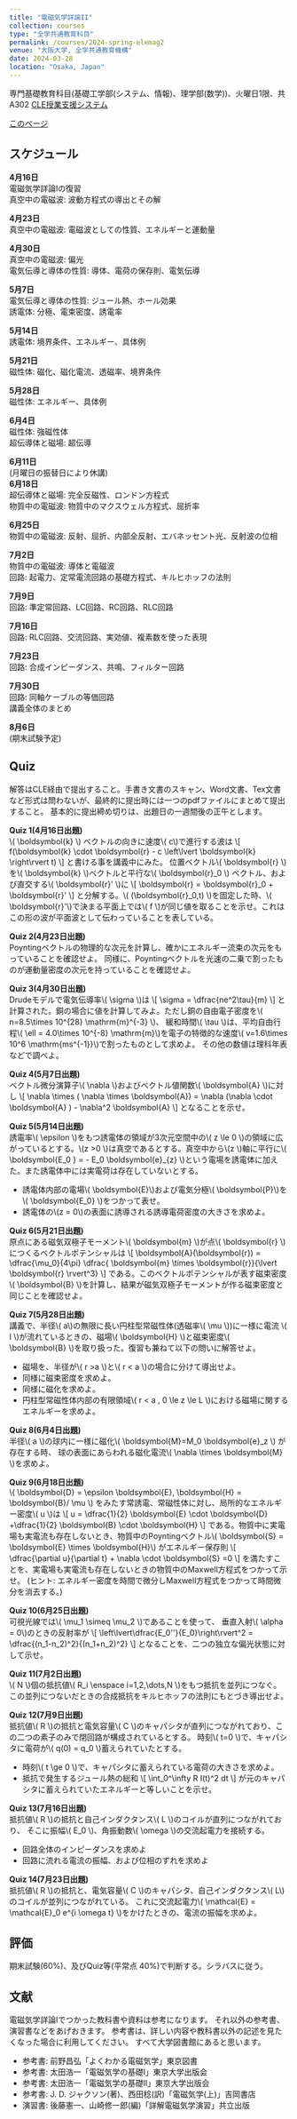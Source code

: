 ```yaml
---
title: "電磁気学詳論II"
collection: courses
type: "全学共通教育科目"
permalink: /courses/2024-spring-elemag2
venue: "大阪大学, 全学共通教育機構"
date: 2024-03-28
location: "Osaka, Japan"
---
```


専門基礎教育科目(基礎工学部(システム、情報)、理学部(数学))、火曜日1限、共A302
[CLE授業支援システム](https://www.cle.osaka-u.ac.jp/ultra/courses/_196998_1/outline)

[このページ](https://stsykw.github.io/courses/2024-spring-elemag2)


スケジュール
----------
**4月16日**  
電磁気学詳論Iの復習  
真空中の電磁波: 波動方程式の導出とその解  

**4月23日**  
真空中の電磁波: 電磁波としての性質、エネルギーと運動量  

**4月30日**  
真空中の電磁波: 偏光  
電気伝導と導体の性質: 導体、電荷の保存則、電気伝導  

**5月7日**  
電気伝導と導体の性質: ジュール熱、ホール効果  
誘電体: 分極、電束密度、誘電率  

**5月14日**  
誘電体: 境界条件、エネルギー、具体例  

**5月21日**  
磁性体: 磁化、磁化電流、透磁率、境界条件  

**5月28日**  
磁性体: エネルギー、具体例  

**6月4日**  
磁性体: 強磁性体  
超伝導体と磁場: 超伝導  

**6月11日**  
(月曜日の振替日により休講)  
**6月18日**  
超伝導体と磁場: 完全反磁性、ロンドン方程式  
物質中の電磁波: 物質中のマクスウェル方程式、屈折率  


**6月25日**  
物質中の電磁波: 反射、屈折、内部全反射、エバネッセント光、反射波の位相  

**7月2日**  
物質中の電磁波: 導体と電磁波  
回路: 起電力、定常電流回路の基礎方程式、キルヒホッフの法則  

**7月9日**  
回路: 準定常回路、LC回路、RC回路、RLC回路  

**7月16日**  
回路: RLC回路、交流回路、実効値、複素数を使った表現  

**7月23日**  
回路: 合成インピーダンス、共鳴、フィルター回路  

**7月30日**  
回路: 同軸ケーブルの等価回路  
講義全体のまとめ  

**8月6日**  
(期末試験予定)  



Quiz
----

解答はCLE経由で提出すること。手書き文書のスキャン、Word文書、Tex文書など形式は問わないが、最終的に提出時には一つのpdfファイルにまとめて提出すること。
基本的に提出締め切りは、出題日の一週間後の正午とします。

**Quiz 1(4月16日出題)**  
\\( \boldsymbol{k} \\) ベクトルの向きに速度\\( c\\)で進行する波は
\\[
  f(\boldsymbol{k} \cdot \boldsymbol{r} - c \left\lvert \boldsymbol{k} \right\rvert t)
\\]
と書ける事を講義中にみた。
位置ベクトル\\( \boldsymbol{r} \\)を\\( \boldsymbol{k} \\)ベクトルと平行な\\( \boldsymbol{r}_0 \\) ベクトル、および直交する\\( \boldsymbol{r}' \\)に
\\[ 
  \boldsymbol{r} = \boldsymbol{r}_0 + \boldsymbol{r}' 
\\]
と分解する。\\( (\boldsymbol{r}_0,t) \\)を固定した時、\\( \boldsymbol{r}'\\)で決まる平面上では\\( f \\)が同じ値を取ることを示せ。これはこの形の波が平面波として伝わっていることを表している。

**Quiz 2(4月23日出題)**  
Poyntingベクトルの物理的な次元を計算し、確かにエネルギー流束の次元をもっていることを確認せよ。
同様に、Poyntingベクトルを光速の二乗で割ったものが運動量密度の次元を持っていることを確認せよ。

**Quiz 3(4月30日出題)**  
Drudeモデルで電気伝導率\\( \sigma \\)は
\\[
  \sigma = \dfrac{ne^2\tau}{m}
\\]
と計算された。銅の場合に値を計算してみよ。ただし銅の自由電子密度を\\( n=8.5\times 10^{28} \mathrm{m}^{-3} \\)、
緩和時間\\( \tau \\)は、平均自由行程\\( \ell = 4.0\times 10^{-8} \mathrm{m}\\)を電子の特徴的な速度\\( v=1.6\times 10^6 \mathrm{ms^{-1}}\\)で割ったものとして求めよ。
その他の数値は理科年表などで調べよ。

**Quiz 4(5月7日出題)**  
ベクトル微分演算子\\( \nabla \\)およびベクトル値関数\\( \boldsymbol{A} \\)に対し
\\[
  \nabla \times ( \nabla \times \boldsymbol{A}) = \nabla (\nabla \cdot \boldsymbol{A} ) - \nabla^2 \boldsymbol{A}
\\]
となることを示せ。

**Quiz 5(5月14日出題)**  
誘電率\\( \epsilon \\)をもつ誘電体の領域が3次元空間中の\\( z \le 0 \\)の領域に広がっているとする。\\(z >0 \\)は真空であるとする。真空中から\\(z \\)軸に平行に\\( \boldsymbol{E_0 } = - E_0 \boldsymbol{e}\_{z} \\)という電場を誘電体に加えた。また誘電体中には実電荷は存在していないとする。
* 誘電体内部の電場\\( \boldsymbol{E}\\)および電気分極\\( \boldsymbol{P}\\)を\\( \boldsymbol{E_0} \\)をつかって表せ。
* 誘電体の\\(z = 0\\)の表面に誘導される誘導電荷密度の大きさを求めよ。

**Quiz 6(5月21日出題)**  
原点にある磁気双極子モーメント\\( \boldsymbol{m} \\)が点\\( \boldsymbol{r} \\)につくるベクトルポテンシャルは
\\[
  \boldsymbol{A}(\boldsymbol{r}) = \dfrac{\mu_0}{4\pi} \dfrac{ \boldsymbol{m} \times \boldsymbol{r}}{\lvert \boldsymbol{r} \rvert^3}
\\]
である。このベクトルポテンシャルが表す磁束密度\\( \boldsymbol{B} \\)を計算し、結果が磁気双極子モーメントが作る磁束密度と同じことを確認せよ。

**Quiz 7(5月28日出題)**  
講義で、半径\\( a\\)の無限に長い円柱型常磁性体(透磁率\\( \mu \\))に一様に電流 \\( I \\)が流れているときの、磁場\\( \boldsymbol{H} \\)と磁束密度\\( \boldsymbol{B} \\)を取り扱った。復習も兼ねて以下の問いに解答せよ。
* 磁場を、半径が\\( r >a \\)と\\( r < a \\)の場合に分けて導出せよ。
* 同様に磁束密度を求めよ。
* 同様に磁化を求めよ。
* 円柱型常磁性体内部の有限領域\\( r < a , 0 \le z \le L \\)における磁場に関するエネルギーを求めよ。

**Quiz 8(6月4日出題)**  
半径\\( a \\)の球内に一様に磁化\\( \boldsymbol{M}=M_0 \boldsymbol{e}\_z \\) が存在する時、
球の表面にあらわれる磁化電流\\( \nabla \times \boldsymbol{M} \\)を求めよ。

**Quiz 9(6月18日出題)**  
\\( \boldsymbol{D} = \epsilon \boldsymbol{E}, \boldsymbol{H} = \boldsymbol{B}/ \mu  \\) をみたす常誘電、常磁性体に対し、局所的なエネルギー密度\\( u \\)は
\\[
  u = \dfrac{1}{2} \boldsymbol{E} \cdot \boldsymbol{D}
  +\dfrac{1}{2} \boldsymbol{B} \cdot \boldsymbol{H}
\\]
である。物質中に実電場も実電流も存在しないとき、物質中のPoyntingベクトル\\( \boldsymbol{S} = \boldsymbol{E} \times \boldsymbol{H}\\) 
がエネルギー保存則
\\[
  \dfrac{\partial u}{\partial t} + \nabla \cdot \boldsymbol{S}
  =0
\\]
を満たすことを、実電場も実電流も存在しないときの物質中のMaxwell方程式をつかって示せ。
(ヒント: エネルギー密度を時間で微分しMaxwell方程式をつかって時間微分を消去する。)

**Quiz 10(6月25日出題)**  
可視光線では\\( \mu_1 \simeq \mu_2 \\)であることを使って、
垂直入射\\( \alpha = 0\\)のときの反射率が
\\[
  \left\lvert\dfrac{E_0''}{E_0}\right\rvert^2
  = \dfrac{(n_1-n_2)^2}{(n_1+n_2)^2}
\\]
となることを、二つの独立な偏光状態に対して示せ。

**Quiz 11(7月2日出題)**  
\\( N \\)個の抵抗値\\( R_i \enspace i=1,2,\dots,N \\)をもつ抵抗を並列につなぐ。
この並列につないだときの合成抵抗をキルヒホッフの法則にもとづき導出せよ。

**Quiz 12(7月9日出題)**  
抵抗値\\( R \\)の抵抗と電気容量\\( C \\)のキャパシタが直列につながれており、この二つの素子のみで閉回路が構成されているとする。
時刻\\( t=0 \\)で、キャパシタに電荷が\\( q(0) = q_0 \\)蓄えられていたとする。
* 時刻\\( t \ge 0 \\)で、キャパシタに蓄えられている電荷の大きさを求めよ。
* 抵抗で発生するジュール熱の総和
\\[
  \int_0^\infty R I(t)^2 dt
\\]
が元のキャパシタに蓄えられていたエネルギーと等しいことを示せ。

**Quiz 13(7月16日出題)**  
抵抗値\\( R \\)の抵抗と自己インダクタンス\\( L \\)のコイルが直列につながれており、
そこに振幅\\( E_0 \\)、角振動数\\( \omega \\)の交流起電力を接続する。
* 回路全体のインピーダンスを求めよ
* 回路に流れる電流の振幅、および位相のずれを求めよ

**Quiz 14(7月23日出題)**  
抵抗値\\( R \\)の抵抗と、電気容量\\( C \\)のキャパシタ、自己インダクタンス\\( L\\)のコイルが並列につながれている。
これに交流起電力\\( \mathcal{E} = \mathcal{E}_0 e^{i \omega t} \\)をかけたときの、電流の振幅を求めよ。

評価
-----
期末試験(60%)、及びQuiz等(平常点 40%)で判断する。シラバスに従う。


文献
-----
電磁気学詳論Iでつかった教科書や資料は参考になります。
それ以外の参考書、演習書などをあげおきます。
参考書は、詳しい内容や教科書以外の記述を見たくなった場合に利用してください。
すべて大学図書館にあると思います。
* 参考書: 前野昌弘「よくわかる電磁気学」東京図書
* 参考書: 太田浩一「電磁気学の基礎I」東京大学出版会
* 参考書: 太田浩一「電磁気学の基礎II」東京大学出版会
* 参考書: J. D. ジャクソン(著)、西田稔(訳)「電磁気学(上)」吉岡書店
* 演習書: 後藤憲一、山崎修一郎(編)「詳解電磁気学演習」共立出版
